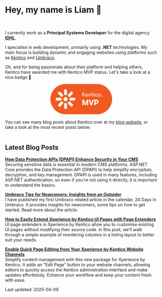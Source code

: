 # Hey, my name is Liam 👋

<br/>

I currently work as a **Principal Systems Developer** for the digital agency **[IDHL](https://www.idhlagency.com)**.

I specialise in web development, primarily using **.NET** technologies. My main focus is building dynamic and engaging websites using platforms such as [Kentico](https://www.kentico.com) and [Umbraco](https://umbraco.com/).

Oh, and for being passionate about their platform and helping others, Kentico have awarded me with Kentico MVP status. Let's take a look at a nice badge 👀

<div align="center">

[<img src="images/kentico-mvp.png" alt="Kentico MVP" width="204" height="100">](https://www.kentico.com/partners/mvp-program)

</div>

You can see many blog posts about Kentico over at my [blog website](https://www.goldfinch.me/), or take a look at the most recent posts below:<br/><br/>

## Latest Blog Posts

**[How Data Protection APIs (DPAPI) Enhance Security in Your CMS](https://www.goldfinch.me/blog/how-data-protection-apis-enhance-security-in-your-cms)**  
Securing sensitive data is essential in modern CMS platforms. ASP.NET Core provides the Data Protection API (DPAPI) to help simplify encryption, decryption, and key management. DPAPI is used in many features, including ASP.NET authentication, so even if you're not using it directly, it is important to understand the basics.


**[Umbraco Tips for Newcomers: Insights from an Outsider](https://www.goldfinch.me/blog/umbraco-tips-for-newcomers-insights-from-an-outsider)**  
I have published my first Umbraco related article in the calendar, 24 Days in Umbraco. It provides insights for newcomers, some tips on how to get started. Read more about the article.


**[How to Easily Extend Xperience by Kentico UI Pages with Page Extenders](https://www.goldfinch.me/blog/how-to-easily-extend-xperience-by-kentico-ui-pages-with-page-extenders)**  
UI page extenders in Xperience by Kentico allow you to customise existing UI pages without modifying their source code. In this post, we’ll walk through a simple example of reordering columns in a listing layout to better suit your needs.


**[Enable Quick Page Editing from Your Xperience by Kentico Website Channels](https://www.goldfinch.me/blog/enable-quick-page-editing-from-your-xperience-by-kentico-website-channels)**  
Simplify content management with this new package for Xperience by Kentico. It adds an "Edit Page" button to your website channels, allowing editors to quickly access the Kentico administration interface and make updates effortlessly. Enhance your workflow and keep your content fresh with ease.


Last updated: 2025-04-09

